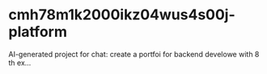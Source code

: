 # cmh78m1k2000ikz04wus4s00j-platform
AI-generated project for chat: create a portfoi for backend develowe with 8 th ex...

